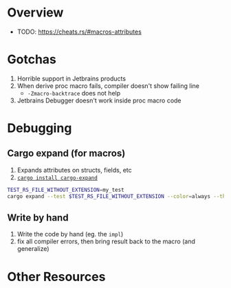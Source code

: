 # Overview

- TODO: https://cheats.rs/#macros-attributes

# Gotchas
1. Horrible support in Jetbrains products
1. When derive proc macro fails, compiler doesn't show failing line
    - `-Zmacro-backtrace` does not help
1. Jetbrains Debugger doesn't work inside proc macro code


# Debugging

## Cargo expand (for macros)
1. Expands attributes on structs, fields, etc
1. [`cargo install cargo-expand`](https://github.com/dtolnay/cargo-expand)
```bash
TEST_RS_FILE_WITHOUT_EXTENSION=my_test
cargo expand --test $TEST_RS_FILE_WITHOUT_EXTENSION --color=always --theme=Dracula --tests
```


## Write by hand
1. Write the code by hand (eg. the `impl`)
1. fix all compiler errors, then bring result back to the macro (and generalize)


# Other Resources
